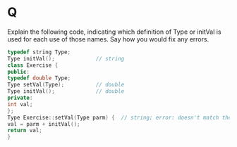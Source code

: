 # Q
Explain the following code, indicating which definition of
Type or initVal is used for each use of those names. Say how you would
fix any errors.

```c++
typedef string Type;
Type initVal();             // string
class Exercise {
public:
typedef double Type;        
Type setVal(Type);          // double
Type initVal();             // double
private:
int val;
};
Type Exercise::setVal(Type parm) {  // string; error: doesn't match the declaration, double not string
val = parm + initVal(); 
return val;
}
```
